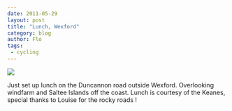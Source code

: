 ```yaml
---
date: 2011-05-29
layout: post
title: "Lunch, Wexford"
category: blog
author: Flo
tags:
 - cycling
---
```


![](/images/2011/wpid-imag0066.jpg)



Just set up lunch on the Duncannon road outside Wexford. Overlooking windfarm and Saltee Islands off the coast. Lunch is courtesy of the Keanes, special thanks to Louise for the rocky roads !
